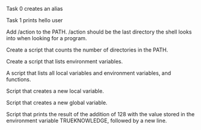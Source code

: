 Task 0 creates an alias



Task 1 prints hello user



Add /action to the PATH. /action should be the last directory the shell looks into when looking for a program.



Create a script that counts the number of directories in the PATH.



Create a script that lists environment variables.



A script that lists all local variables and environment variables, and functions.



Script that creates a new local variable.



Script that creates a new global variable.



Script that prints the result of the addition of 128 with the value stored in the environment variable TRUEKNOWLEDGE, followed by a new line.
